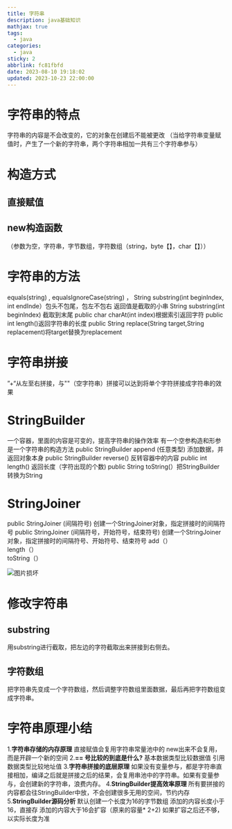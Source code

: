 ```yaml
---
title: 字符串
description: java基础知识
mathjax: true
tags:
  - java
categories:
  - java
sticky: 2
abbrlink: fc81fbfd
date: 2023-08-10 19:18:02
updated: 2023-10-23 22:00:00
---
```


# 字符串的特点
字符串的内容是不会改变的，它的对象在创建后不能被更改
（当给字符串变量赋值时，产生了一个新的字符串，两个字符串相加一共有三个字符串参与）
# 构造方式
## 直接赋值
## new构造函数
（参数为空，字符串，字节数组，字符数组（string，byte【】，char【】））
# 字符串的方法
equals(string)  ,
equalsIgnoreCase(string)  ，
String  substring(int beginIndex, int endInde）包头不包尾，包左不包右   返回值是截取的小串
String  substring(int beginIndex)  截取到末尾
public char charAt(int index)根据索引返回字符
public int length()返回字符串的长度
public String replace(String target,String replacement)将target替换为replacement

# 字符串拼接
”+“从左至右拼接，与""（空字符串）拼接可以达到将单个字符拼接成字符串的效果

# StringBuilder
一个容器，里面的内容是可变的，提高字符串的操作效率
有一个空参构造和形参是一个字符串的构造方法
public StringBuilder append (任意类型)      添加数据，并返回对象本身
public StringBuilder reverse()      反转容器中的内容
public int length()  返回长度（字符出现的个数)
public String toString(）把StringBuilder转换为String

# StringJoiner
public StringJoiner (间隔符号)      创建一个StringJoiner对象，指定拼接时的间隔符号
public StringJoiner (间隔符号，开始符号，结束符号)     创建一个StringJoiner对象，指定拼接时的间隔符号、开始符号、结束符号
add（）         
length（）     
toString（）

<img src="/post-img/Pasted image 20230331170824.png" alt="图片损坏" style="zoom:100%;" />

# 修改字符串
## substring
用substring进行截取，把左边的字符截取出来拼接到右侧去。
## 字符数组
把字符串先变成一个字符数组，然后调整字符数组里面数据，最后再把字符数组变成字符串。
# 字符串原理小结
1.**字符串存储的内存原理**
直接赋值会复用字符串常量池中的
new出来不会复用，而是开辟一个新的空间
2.**== 号比较的到底是什么?**
基本数据类型比较数据值
引用数据类型比较地址值
3.**字符串拼接的底层原理**
如果没有变量参与，都是字符串直接相加，编译之后就是拼接之后的结果，会复用串池中的字符串。如果有变量参与，会创建新的字符串，浪费内存。
4.**StringBuilder提高效率原理**
所有要拼接的内容都会往StringBuilder中放，不会创建很多无用的空间，节约内存
5.**StringBuilder源码分析**
默认创建一个长度为16的字节数组
添加的内容长度小于16，直接存
添加的内容大于16会扩容（原来的容量* 2+2)
如果扩容之后还不够，以实际长度为准



